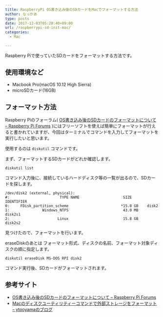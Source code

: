 ```yaml
---
title: RaspberryPi OS書き込み後のSDカードをMacでフォーマットする方法
author: なっかあ
type: posts
date: 2017-12-03T05:28:40+09:00
url: /raspberrypi-sd-init-mac/
categories:
  - Mac

---
```

Raspberry Piで使っていたSDカードをフォーマットする方法です。

## 使用環境など

* Macbook Pro(macOS 10.12 High Sierra)
* microSDカード(16GB)

## フォーマット方法

Raspberry Piのフォーラム( [OS書き込み後のSDカードのフォーマットについて &#8211; Raspberry Pi Forums](https://www.raspberrypi.org/forums/viewtopic.php?f=82&t=183931) )にはフリーソフトを使えば簡単にフォーマットが行えると書かれていますが、今回はターミナルでコマンドを入力してフォーマットを実行したいと思います。
  
使用するのは `diskutil` コマンドです。
  
まず、フォーマットするSDカードがどれか確認します。

```
diskutil list
```

コマンド入力後に、接続しているハードディスク等の一覧が出るので、SDカードを探します。

```
/dev/disk2 (external, physical):
#:                       TYPE NAME                    SIZE       IDENTIFIER
0:     FDisk_partition_scheme                        *15.8 GB    disk2
1:               Windows_NTFS                         43.0 MB    disk2s1
2:                      Linux                         15.8 GB    disk2s2
```
    
見つけたので、フォーマットを行います。
  
eraseDiskのあとは フォーマット形式、ディスクの名前、フォーマット対象ディスクの順に指定します。

```
diskutil eraseDisk MS-DOS RPI disk2
```

コマンド実行後、SDカードがフォーマットされます。

## 参考サイト

  * [OS書き込み後のSDカードのフォーマットについて &#8211; Raspberry Pi Forums](https://www.raspberrypi.org/forums/viewtopic.php?f=82&t=183931)
  * [Macのディスクユーティリティーコマンドで外部ストレージをフォーマット &#8211; ytooyamaのブログ](http://ytooyama.hatenadiary.jp/entry/2017/01/07/182432)

